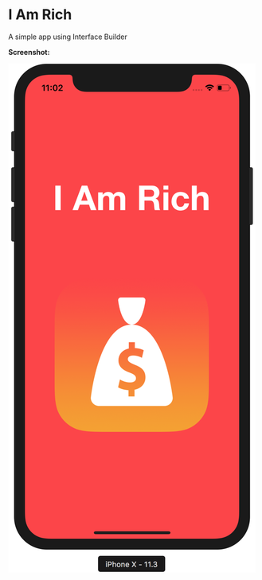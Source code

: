 # I Am Rich

A simple app using Interface Builder

**Screenshot:**

![Screenshot](https://github.com/anuragroy11/iOS11AppDevelopment/blob/master/IAmRich/I%20Am%20Rich/IAmRichSS.png "Screenshot") 
